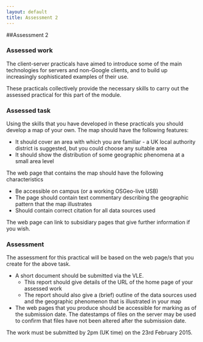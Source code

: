 ```yaml
---
layout: default
title: Assessment 2
---
```


##Assessment 2

<H3>Assessed work</H3>
<P>
The client-server practicals have aimed to introduce some of the main technologies for servers and non-Google clients, and to build up increasingly sophisticated examples of their use. 
</P>
<P>
These practicals collectively provide the necessary skills to carry out the assessed practical for this part of the module.
</P>
<H3>Assessed task</H3>
<P>
Using the skills that you have developed in these practicals you should develop a map of your own. The map should have the following features:
</P>
<UL>
<LI>It should cover an area with which you are familiar - a UK local authority district is suggested, but you could choose any suitable area</LI>
<LI>It should show the distribution of some geographic phenomena at a small area level</LI>
</UL>
<P>
The web page that contains the map should have the following characteristics
</P>
<UL>
<LI>Be accessible on campus (or a working OSGeo-live USB)</LI>
<LI>The page should contain text commentary describing the geographic pattern that the map illustrates</LI>
<LI>Should contain correct citation for all data sources used</LI>
</UL>
<P>
The web page can link to subsidiary pages that give further information if you wish. 
</P>
<H3>Assessment</H3>
<P>
The assessment for this practical will be based on the web page/s that you create for the above task.
</P>
<UL>
<LI>A short document should be submitted via the VLE.
<UL>
<LI>This report should give details of the URL of the home page of your assessed work</LI>
<LI>The report should also give a (brief) outline of the data sources used and the geographic phenomenon that is illustrated in your map</LI>
</UL>
</LI>
<LI>The web pages that you produce should be accessible for marking as of the submission date. The datestamps of files on the server may be used to confirm that files have not been altered after the submission date.</LI>
</UL>
<P>
The work must be submitted by 2pm (UK time) on the 23rd February 2015.
</P>
